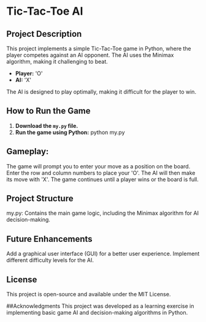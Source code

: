 # Tic-Tac-Toe AI

## Project Description

This project implements a simple Tic-Tac-Toe game in Python, where the player competes against an AI opponent. The AI uses the Minimax algorithm, making it challenging to beat.

- **Player:** 'O'
- **AI:** 'X'

The AI is designed to play optimally, making it difficult for the player to win.

## How to Run the Game

1. **Download the `my.py` file.**
2. **Run the game using Python:**
     python my.py
## Gameplay:

The game will prompt you to enter your move as a position on the board.
Enter the row and column numbers to place your 'O'.
The AI will then make its move with 'X'.
The game continues until a player wins or the board is full.

## Project Structure
my.py: Contains the main game logic, including the Minimax algorithm for AI decision-making.

## Future Enhancements
Add a graphical user interface (GUI) for a better user experience.
Implement different difficulty levels for the AI.
## License
This project is open-source and available under the MIT License.

##Acknowledgments
This project was developed as a learning exercise in implementing basic game AI and decision-making algorithms in Python.
